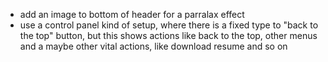 - add an image to bottom of header for a parralax effect 
- use a control panel kind of setup, where there is a fixed type to "back to the top" button, but this shows actions like back to the top, other menus and a maybe other vital actions, like download resume and so on 